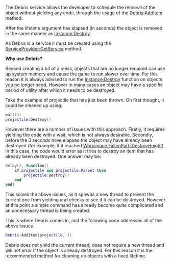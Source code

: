 The Debris service allows the developer to schedule the removal of the object without yielding any code, through the usage of the [Debris:AddItem](https://developer.roblox.com/en-us/api-reference/function/Debris/AddItem) method.

After the lifetime argument has elapsed (in seconds) the object is removed in the same manner as [Instance:Destroy](https://developer.roblox.com/en-us/api-reference/function/Instance/Destroy).

As Debris is a service it must be created using the [ServiceProvider:GetService](https://developer.roblox.com/en-us/api-reference/function/ServiceProvider/GetService) method.

**Why use Debris?**

Beyond creating a bit of a mess, objects that are no longer required can use up system memory and cause the game to run slower over time. For this reason it is always advised to run the [Instance:Destroy](https://developer.roblox.com/en-us/api-reference/function/Instance/Destroy) function on objects you no longer need. However in many cases an object may have a specific period of utility after which it needs to be destroyed.

Take the example of projectile that has just been thrown. On first thought, it could be cleaned up using:

```lua
wait(3)
projectile:Destroy()
``` 

However there are a number of issues with this approach. Firstly, it requires yielding the code with a wait, which is not always desirable. Secondly, before the 3 seconds have elapsed the object may have already been destroyed (for example, if it reached [Workspace.FallenPartsDestroyHeight](https://developer.roblox.com/en-us/api-reference/property/Workspace/FallenPartsDestroyHeight)). In this case, the code would error as it tries to destroy an item that has already been destroyed. One answer may be:

```lua
delay(3, function()
    if projectile and projectile.Parent then
        projectile:Destroy()
    end
end)
``` 

This solves the above issues, as it spawns a new thread to prevent the current one from yielding and checks to see if it can be destroyed. However at this point a simple command has already become quite complicated and an unnecessary thread is being created.

This is where Debris comes in, and the following code addresses all of the above issues.

```lua
Debris:AddItem(projectile, 3)
``` 

Debris does not yield the current thread, does not require a new thread and will not error if the object is already destroyed. For this reason it is the recommended method for cleaning up objects with a fixed lifetime.